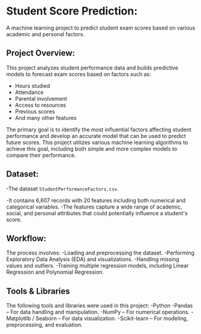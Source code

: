 # Student Score Prediction:
A machine learning project to predict student exam scores based on various academic and personal factors.

## Project Overview:
This project analyzes student performance data and builds predictive models to forecast exam scores based on factors such as:
- Hours studied
- Attendance
- Parental involvement
- Access to resources
- Previous scores
- And many other features
  
The primary goal is to identify the most influential factors affecting student performance and develop an accurate model that can be used to predict future scores. This project utilizes various machine learning algorithms to achieve this goal, including both simple and more complex models to compare their performance.

## Dataset:
-The dataset `StudentPerformanceFactors.csv`.

-It contains 6,607 records with 20 features including both numerical and categorical variables.
-The features capture a wide range of academic, social, and personal attributes that could potentially influence a student's score.

## Workflow:
The process involves:
-Loading and preprocessing the dataset.
-Performing Exploratory Data Analysis (EDA) and visualizations.
-Handling missing values and outliers.
-Training multiple regression models, including Linear Regression and Polynomial Regression.

## Tools & Libraries
The following tools and libraries were used in this project:
-Python
-Pandas – For data handling and manipulation.
-NumPy – For numerical operations.
-Matplotlib / Seaborn – For data visualization.
-Scikit-learn – For modeling, preprocessing, and evaluation.
